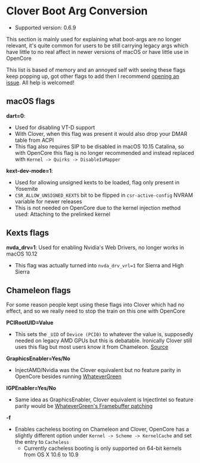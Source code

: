 # Clover Boot Arg Conversion

* Supported version: 0.6.9

This section is mainly used for explaining what boot-args are no longer relevant, it's quite common for users to be still carrying legacy args which have little to no real affect in newer versions of macOS or have little use in OpenCore

This list is based of memory and an annoyed self with seeing these flags keep popping up, got other flags to add then I recommend [opening an issue](https://github.com/khronokernel/OpenCore-Vanilla-Desktop-Guide/issues). All help is welcomed!

## macOS flags

**dart=0**:

* Used for disabling VT-D support
* With Clover, when this flag was present it would also drop your DMAR table from ACPI
* This flag also requires SIP to be disabled in macOS 10.15 Catalina, so with OpenCore this flag is no longer recommended and instead replaced with `Kernel -> Quirks -> DisableIoMapper`

**kext-dev-mode=1**:

* Used for allowing unsigned kexts to be loaded, flag only present in Yosemite
* `CSR_ALLOW_UNSIGNED_KEXTS` bit to be flipped in `csr-active-config` NVRAM variable for newer releases
* This is not needed on OpenCore due to the kernel injection method used: Attaching to the prelinked kernel

## Kexts flags

**nvda_drv=1**: Used for enabling Nvidia's Web Drivers, no longer works in macOS 10.12

* This flag was actually turned into `nvda_drv_vrl=1` for Sierra and High Sierra

## Chameleon flags

For some reason people kept using these flags into Clover which had no effect, and so we really need to stop the train on this one with OpenCore

**PCIRootUID=Value**

* This sets the `_UID` of `Device (PCI0)` to whatever the value is, supposedly needed on legacy AMD GPUs but this is debatable. Ironically Clover still uses this flag but most users know it from Chameleon. [Source](https://github.com/CloverHackyColor/CloverBootloader/blob/81f2b91b1552a4387abaa2c48a210c63d5b6233c/rEFIt_UEFI/Platform/FixBiosDsdt.cpp#L1630-L1674)

**GraphicsEnabler=Yes/No**

* InjectAMD/Nvidia was the Clover equivalent but no feature parity in OpenCore besides running [WhateverGreen](https://github.com/acidanthera/WhateverGreen)

**IGPEnabler=Yes/No**

* Same idea as GraphicsEnabler, Clover equivalent is InjectIntel so feature parity would be [WhateverGreen's Framebuffer patching](https://github.com/acidanthera/WhateverGreen/blob/master/Manual/FAQ.IntelHD.en.md)

**-f**

* Enables cacheless booting on Chameleon and Clover, OpenCore has a slightly different option under `Kernel -> Scheme -> KernelCache` and set the entry to `Cacheless`
  * Currently cacheless booting is only supported on 64-bit kernels from OS X 10.6 to 10.9
